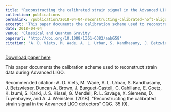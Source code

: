 ```yaml
---
title: "Reconstructing the calibrated strain signal in the Advanced LIGO detectors"
collection: publications
permalink: /publication/2018-04-04-reconstructing-calibrated-hoft-aligo
excerpt: 'This paper documents the calibration scheme used to reconstruct strain data during Advanced LIGO.'
date: 2018-04-04
venue: 'Classical and Quantum Gravity'
paperurl: 'http://doi.org/10.1088/1361-6382/aab658'
citation: 'A. D. Viets, M. Wade, A. L. Urban, S. Kandhasamy, J. Betzwieser, Duncan A. Brown, J. Burguet-Castell, C. Cahillane, E. Goetz, K. Izumi, S. Karki, J. S. Kissel, G. Mendell, R. L. Savage, X. Siemens, D. Tuyenbayev, and A. J. Weinstein. (2018). &quot;Reconstructing the calibrated strain signal in the Advanced LIGO detectors&quot; CQG. 35 (9).'
---
```


<a href='http://doi.org/10.1088/1361-6382/aab658'>Download paper here</a>

This paper documents the calibration scheme used to reconstruct strain data during Advanced LIGO.

Recommended citation: A. D. Viets, M. Wade, A. L. Urban, S. Kandhasamy, J. Betzwieser, Duncan A. Brown, J. Burguet-Castell, C. Cahillane, E. Goetz, K. Izumi, S. Karki, J. S. Kissel, G. Mendell, R. L. Savage, X. Siemens, D. Tuyenbayev, and A. J. Weinstein. (2018). "Reconstructing the calibrated strain signal in the Advanced LIGO detectors" CQG. 35 (9).